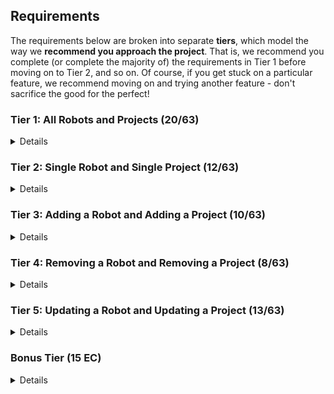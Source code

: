 ## Requirements

The requirements below are broken into separate **tiers**, which model the way we **recommend you approach the project**. That is, we recommend you complete (or complete the majority of) the requirements in Tier 1 before moving on to Tier 2, and so on. Of course, if you get stuck on a particular feature, we recommend moving on and trying another feature - don't sacrifice the good for the perfect!

### Tier 1: All Robots and Projects (20/63)

<details>

#### Frontend

- [x] Write a component to display a list of all robots (at least their names and imageUrls)
- [x] Write a component to display a list of all projects (at least their titles and deadlines)
- [x] Write a robots sub-reducer to manage robots in your Redux store
- [x] Write a projects sub-reducer to manage projects in your Redux store
- [x] Display the AllRobots component when the url matches `/robots`
- [x] Display the AllProjects component when the url matches `/projects`
- [x] Add links to the navbar that can be used to navigate to the all-projects view and the all-robots view

#### Backend

- [x] Write a route to serve up all robots
- [x] Write a route to serve up all projects

- Write a `robots` model with the following information:
  - [x] name - not empty or null
  - [x] fuelType - can be one of gas, diesel, or electric (defaults to electric)
  - [x] fuelLevel - can be a decimal value between 0 and 100 (defaults to 100)
  - [x] imageUrl - with a default value
- Write a `projects` model with the following information:
  - [x] title - not empty or null
  - [x] deadline - a date
  - [x] priority - an integer between 1 and 10
  - [x] completed - boolean value, defaults to false
  - [x] description - extremely large text
- [x] Robots may be associated with many projects. Likewise, projects may be associated with many robots.

#### Seed
- [x] Running the seed file creates projects and robots for demonstration purposes

Congrats! You have completed your first vertical slice! Make sure to `commit -m "Feature: Get all robots and projects"` before moving on (see RUBRIC.md - points are awarded/deducted for a proper git workflow)!

</details>

### Tier 2: Single Robot and Single Project (12/63)

<details>

#### Frontend

- Write a component to display a single robot with the following information:
  - [ ] The robot's name, image, fuelType, fuelLevel
  - [ ] The names of all their assigned projects (or a helpful message if they don't have any)
- [ ] Display the appropriate robot when the url matches `/robots/:robotId`
- [ ] Clicking on a robot from the all-robots view should navigate to show that robot in the single-robot view

- Write a component to display a single project with the following information:
  - [ ] The project's title, deadline, priority, description
  - [ ] A list of the names of all robots in that project (or a helpful message if it doesn't have any robots)
- [ ] Display the appropriate project's info when the url matches `/projects/:projectId`
- [ ] Clicking on a project from the all-projects view should navigate to show that project in the single-project view

- [ ] Clicking on the name of a robot in the single-project view should navigate to show that robot in the single-robot view
- [ ] Clicking on the name of a project in the single-robot view should navigate to show that project in the single-project view

#### Backend

- [ ] Write a route to serve up a single robot (based on their id), _including that robot's projects_
- [ ] Write a route to serve up a single project (based on its id), _including that projects' robots_

Congrats! You have completed your second vertical slice! Make sure to `commit -m "Feature: Get Single Project and Robot"` before moving on (see RUBRIC.md - points are awarded/deducted for a proper git workflow)!

</details>

### Tier 3: Adding a Robot and Adding a Project (10/63)

<details>

#### Frontend

- [ ] Write a component to display a form for adding a new robot that contains _at least_ an input for name
- [ ] Display this component as part of the all-robots view, alongside the list of robots
- Submitting the form with valid data should:
  - [ ] Make an AJAX request that causes the new robot to be persisted in the database
  - [ ] Add the new robot to the list of robots without needing to refresh the page

- [ ] Write a component to display a form for adding a new project that contains _at least_ an input for title
- [ ] Display this component as part of the all-projects view, alongside the list of projects
- Submitting the form with valid data should:
  - [ ] Make an AJAX request that causes the new project to be saved to the database
  - [ ] Add the new project to the list of projects without needing to refresh the page

#### Backend

- [ ] Write a route to add a new robot
- [ ] Write a route to add a new project

Congrats! You have completed your third vertical slice! Make sure to `commit -m "Feature: Add Robot and Project"` before moving on (see RUBRIC.md - points are awarded/deducted for a proper git workflow)!

</details>

### Tier 4: Removing a Robot and Removing a Project (8/63)

<details>

#### Frontend

- [ ] In the all-robots view, include an `X` button next to each robot
- Clicking the `X` button should:
  - [ ] Make an AJAX request that causes that robot to be removed from database
  - [ ] Remove the robot from the list of robots without needing to refresh the page

- [ ] In the all-projects view, include an `X` button next to each project
- Clicking the `X` button should:
  - [ ] Make an AJAX request that causes that project to be removed from database
  - [ ] Remove the project from the list of projects without needing to refresh the page

#### Backend

- [ ] Write a route to remove a robot (based on its id)
- [ ] Write a route to remove a project (based on its id)

Congrats! You have completed your fourth vertical slice! Make sure to `commit -m "Feature: Remove Robot and Project"` before moving on (see RUBRIC.md - points are awarded/deducted for a proper git workflow)!

</details>

### Tier 5: Updating a Robot and Updating a Project (13/63)

<details>

#### Frontend

- [ ] Write a component to display a form updating _at least_ a robot's name and fuelLevel
- [ ] Display this component EITHER as part of the single-robot view, or as its own view
- Submitting the form with valid data should:
  - [ ] Make an AJAX request that causes that robot to be updated in the database
  - [ ] Update the robot in the current view without needing to refresh the page
- [ ] In the single-robot view, display an `Unassign` button next to each of its projects, which unassigns it from that project (in the database as well as this view)

- [ ] Write a component to display a form updating _at least_ a project's title and completion status
- [ ] Display this component EITHER as part of the single-project view, or as its own view
- Submitting the form with valid data should:
  - [ ] Make an AJAX request that causes that project to be updated in the database
  - [ ] Update the project in the current view without needing to refresh the page
- [ ] In the single-project view, display an `Unassign` button next to each robot assigned to it, which unassigns that robot (in the database as well as this view)
- [ ] In the single-project view, display a `Complete` button, which marks the project as completed (in the database as well as this view)

#### Backend

- [ ] Write a route to update an existing project
- [ ] Write a route to update an existing robot


Congrats! You have completed your fifth vertical slice! Make sure to `commit -m "Feature: Update Robot and Project"` before moving on (see RUBRIC.md - points are awarded/deducted for a proper git workflow)!

</details>

### Bonus Tier (15 EC)

<details>

#### Finishing Touches

- [ ] If a user attempts to add a new robot or project without a required field, a helpful message should be displayed
- [ ] If a user attempts to access a page that doesn't exist (ex. `/potato`), a helpful "not found" message should be displayed
- [ ] If a user attempts to view a robot/project that doesn't exist, a helpful message should be displayed
- [ ] Whenever a component needs to wait for data to load from the server, a "loading" message should be displayed until the data is available
- [ ] Overall, the app is spectacularly styled and visually stunning

#### Ordering

- [ ] Create option for projects to be ordered based on priority on all-projects view
- [ ] Create option for projects to be ordered based on deadline on all-projects view
- [ ] Create option for robots to be ordered based on fuel level on all-robots view

#### Filtering

- [ ] Create filters on all-projects view so that projects can be filtered based completion status and priority (allow multiple filters to be applied)
- [ ] Create a filter on all-robots view to only show projects without assigned robots and vice versa
- [ ] Create filters on all-robots view so that robots can be filtered based on fuel type and fuel level (allow multiple filters to be applied)
- [ ] Create a filter on all-robots view to only show robots without assigned projects and vice versa

#### Seeding

- [ ] Seed 100+ robots and 100+ projects
- [ ] Implement pagination for robots (e.g. `/robots?page=1` shows the first ten robots, and `/robots?page=2` shows robots 11-20)
- [ ] Implement pagination for projects (e.g. `/projects?page=1` shows the first ten projects, and `/projects?page=2` shows robots 11-20)

#### Testing

- [ ] React (AllRobots): renders "No Robots" if passed no robots
- [ ] React (AllProjects): renders "No Projects" if passed no projects
- [ ] Redux (robots): returns the initial state by default
- [ ] Redux (projects): returns the initial state by default
- [ ] Sequelize (Robot): name must not be null or empty
- [ ] Sequelize (Project): deadline must be a valid date
- [ ] Navigation: navbar to navigate to home, robots
- [ ] Navigation: navbar to navigate to projects
- [ ] Seed File: creates at least one robot that has several projects
- [ ] Seed File: creates at least one project that has several robots

</details>
